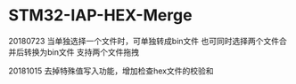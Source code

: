 # STM32-IAP-HEX-Merge
20180723
当单独选择一个文件时，可单独转成bin文件
也可同时选择两个文件合并后转换为bin文件
支持两个文件拖拽

20181015
去掉特殊值写入功能，增加检查hex文件的校验和
